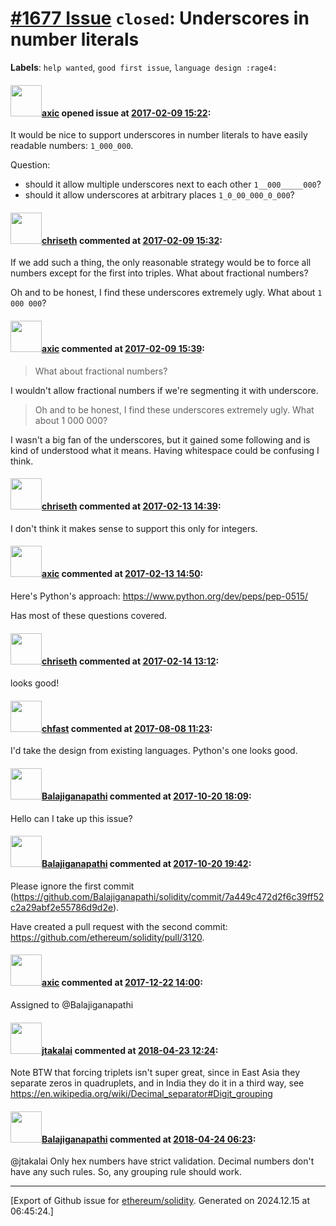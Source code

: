 # [\#1677 Issue](https://github.com/ethereum/solidity/issues/1677) `closed`: Underscores in number literals
**Labels**: `help wanted`, `good first issue`, `language design :rage4:`


#### <img src="https://avatars.githubusercontent.com/u/20340?v=4" width="50">[axic](https://github.com/axic) opened issue at [2017-02-09 15:22](https://github.com/ethereum/solidity/issues/1677):

It would be nice to support underscores in number literals to have easily readable numbers: `1_000_000`.

Question:
- should it allow multiple underscores next to each other `1__000_____000`?
- should it allow underscores at arbitrary places `1_0_00_000_0_000`?


#### <img src="https://avatars.githubusercontent.com/u/9073706?v=4" width="50">[chriseth](https://github.com/chriseth) commented at [2017-02-09 15:32](https://github.com/ethereum/solidity/issues/1677#issuecomment-278676581):

If we add such a thing, the only reasonable strategy would be to force all numbers except for the first into triples. What about fractional numbers?

Oh and to be honest, I find these underscores extremely ugly. What about `1 000 000`?

#### <img src="https://avatars.githubusercontent.com/u/20340?v=4" width="50">[axic](https://github.com/axic) commented at [2017-02-09 15:39](https://github.com/ethereum/solidity/issues/1677#issuecomment-278678741):

> What about fractional numbers?

I wouldn't allow fractional numbers if we're segmenting it with underscore.

> Oh and to be honest, I find these underscores extremely ugly. What about 1 000 000?

I wasn't a big fan of the underscores, but it gained some following and is kind of understood what it means. Having whitespace could be confusing I think.

#### <img src="https://avatars.githubusercontent.com/u/9073706?v=4" width="50">[chriseth](https://github.com/chriseth) commented at [2017-02-13 14:39](https://github.com/ethereum/solidity/issues/1677#issuecomment-279409992):

I don't think it makes sense to support this only for integers.

#### <img src="https://avatars.githubusercontent.com/u/20340?v=4" width="50">[axic](https://github.com/axic) commented at [2017-02-13 14:50](https://github.com/ethereum/solidity/issues/1677#issuecomment-279412745):

Here's Python's approach: https://www.python.org/dev/peps/pep-0515/

Has most of these questions covered.

#### <img src="https://avatars.githubusercontent.com/u/9073706?v=4" width="50">[chriseth](https://github.com/chriseth) commented at [2017-02-14 13:12](https://github.com/ethereum/solidity/issues/1677#issuecomment-279703284):

looks good!

#### <img src="https://avatars.githubusercontent.com/u/573380?u=6cd4b0f473d862749cbed137d0bb32b726ae071f&v=4" width="50">[chfast](https://github.com/chfast) commented at [2017-08-08 11:23](https://github.com/ethereum/solidity/issues/1677#issuecomment-320927317):

I'd take the design from existing languages. Python's one looks good.

#### <img src="https://avatars.githubusercontent.com/u/3313154?u=44490e7644c693890306734c83eea5f5c9e4989e&v=4" width="50">[Balajiganapathi](https://github.com/Balajiganapathi) commented at [2017-10-20 18:09](https://github.com/ethereum/solidity/issues/1677#issuecomment-338282234):

Hello can I take up this issue?

#### <img src="https://avatars.githubusercontent.com/u/3313154?u=44490e7644c693890306734c83eea5f5c9e4989e&v=4" width="50">[Balajiganapathi](https://github.com/Balajiganapathi) commented at [2017-10-20 19:42](https://github.com/ethereum/solidity/issues/1677#issuecomment-338304201):

Please ignore the first commit (https://github.com/Balajiganapathi/solidity/commit/7a449c472d2f6c39ff52c2a29abf2e55786d9d2e). 

Have created a pull request with the second commit: https://github.com/ethereum/solidity/pull/3120.

#### <img src="https://avatars.githubusercontent.com/u/20340?v=4" width="50">[axic](https://github.com/axic) commented at [2017-12-22 14:00](https://github.com/ethereum/solidity/issues/1677#issuecomment-353603658):

Assigned to @Balajiganapathi

#### <img src="https://avatars.githubusercontent.com/u/16594664?u=0147381a86788130815e53e2a0610dec00dc5d75&v=4" width="50">[jtakalai](https://github.com/jtakalai) commented at [2018-04-23 12:24](https://github.com/ethereum/solidity/issues/1677#issuecomment-383556369):

Note BTW that forcing triplets isn't super great, since in East Asia they separate zeros in quadruplets, and in India they do it in a third way, see https://en.wikipedia.org/wiki/Decimal_separator#Digit_grouping

#### <img src="https://avatars.githubusercontent.com/u/3313154?u=44490e7644c693890306734c83eea5f5c9e4989e&v=4" width="50">[Balajiganapathi](https://github.com/Balajiganapathi) commented at [2018-04-24 06:23](https://github.com/ethereum/solidity/issues/1677#issuecomment-383817341):

@jtakalai Only hex numbers have strict validation. Decimal numbers don't have any such rules. So, any grouping rule should work.


-------------------------------------------------------------------------------



[Export of Github issue for [ethereum/solidity](https://github.com/ethereum/solidity). Generated on 2024.12.15 at 06:45:24.]

